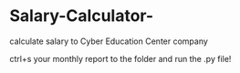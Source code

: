 # Salary-Calculator-
calculate salary to Cyber Education Center company


ctrl+s your monthly report to the folder and run the .py file!
